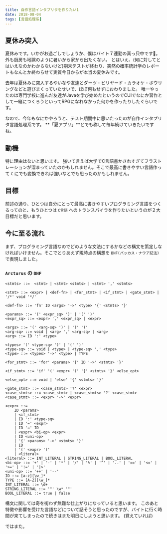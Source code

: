 ```yaml
---
title: 自作言語インタプリタを作りたい1
date: 2018-08-04
tags: [言語処理系]
---
```

## 夏休み突入

夏休みです。いかがお過ごしでしょうか、僕はバイト７連勤の真っ只中です💢。外も厨房も地獄のように暑いから家から出たくない。
とはいえ、(何に対してとはいえなのかわからないけど)期末テストが終わり、突然の確率統計学のレポートもなんとか終わらせて実質今日からが本当の夏休みです。

去年は夏休みに突入するやいなや友達とダーツ・ビリヤード・カラオケ・ボウリングなどと遊びまくっていたせいで、ほぼ何もせずにおわりました。
唯一やったのは専門学校に進んだ友達がJavaを学び始めたというのでCUIでなにか習作として一緒につくろうといってRPGになれなかった何かを作ったりしたぐらいです。

なので、今年もなにかやろうと、テスト期間中に思いたったのが自作インタプリタ言語処理系です。
**「夏アプリ」**とでも称して毎年続けていきたいですね。

## 動機
特に理由はないと思います。
強いて言えば大学でC言語書かされすぎてフラストレーションが溜まっていたのかもしれません。そこで最高に書きやすい言語作って `C` にでも変換できれば強いなとでも思ったのかもしれません。

## 目標
前述の通り、ひとつは自分にとって最高に書きやすいプログラミング言語をつくるってのと、もうひとつは `C言語` へのトランスパイラを作りたいというのが２大目標だと思います。

## 今に至る流れ
まず、プログラミング言語なのでどのような文法にするかなどの構文を策定しなければいけません。そこでとりあえず現時点の構想を `BNF(バッカス・ナウア記法)`で表現しました。

### `Arcturus` の `BNF`
```
<stmts> ::=  <stmt> | <stmt> <stmts> | <stmt> ',' <stmts>

<stmt> ::= <expr> | <def-fn> | <for_stmt> | <if_stmt> | <gate_stmt> | '/*' void '*/'

<def-fn> ::= 'fn' ID <args> '->' <type> '{' <stmts> '}'

<params> ::= '(' <expr_sq> ')' | '(' ')'
<expr_sq> ::= <expr> ',' <expr_sq> | <expr>

<args> ::= '(' <arg-sq> ')' | '(' ')'
<arg-sq> ::= void | <arg> ',' <arg-sq> | <arg>
<arg> ::= ID ':' <type>

<types> '(' <type-sq> ')' | '(' ')'
<type-sq> ::= void | <type> | <type-sq> ',' <type>
<type> ::= <types> '->' <type> | TYPE

<for_stmt> ::= 'for' <params> '{' ID '->' <stmts> '}'

<if_stmt> ::= 'if' '(' <expr> ')' '{' <stmts> '}' <else_opt>

<else_opt> ::= void | 'else' '{' <stmts> '}'

<gate_stmt> ::= <case_stmts> '?' <expr>
<case_stmts> ::= <case_stmt> | <case_stmts> '?' <case_stmt>
<case_stmt> ::= <expr> '->' <expr>

<expr> ::= 
    ID <params>
    | <if_stmt>
    | ID ':' <type-sq>
    | ID '=' <expr>
    | ID '⇔' ID
    | <expr> <bi-op> <expr>
    | ID <uni-op>
    | '{' <params> '->' <stmts> '}'
    | ID
    | '(' <expr> ')'
    | <literal>
<literal> ::= INT_LITERAL | STRING_LITERAL | BOOL_LITERAL
<bi-op> ::= '+' | '-' | '*' | '/' | '%' | '^' | '..' | '==' | '<=' | '>=' | '!=' | '|>'
<uni-op> ::= '++' | '--'
ID ::= [a-z][\w_]*
TYPE ::= [A-Z][\w_]*
INT_LITERAL ::= \d+
STRING_LITERAL ::= '"' \w* '"'
BOOL_LITERAL ::= true | false
```

構文に関しては奇を衒わず無難な仕上がりになっていると思います。
このあと特徴や影響を受けた言語などについて話そうと思ったのですが、バイトに行く時間が来てしまったので続きはまた明日にしようと思います。
(覚えていれば)



ではまた。